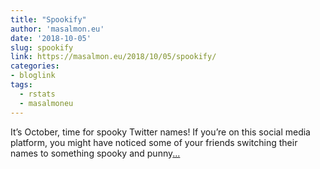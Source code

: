 ```yaml
---
title: "Spookify"
author: 'masalmon.eu'
date: '2018-10-05'
slug: spookify
link: https://masalmon.eu/2018/10/05/spookify/
categories:
- bloglink
tags:
  - rstats
  - masalmoneu
---
```


It’s October, time for spooky Twitter names! If you’re on this social media platform, you might have noticed some of your friends switching their names to something spooky and punny[... <i class="fas fa-external-link-alt"></i>](https://masalmon.eu/2018/10/05/spookify/)

